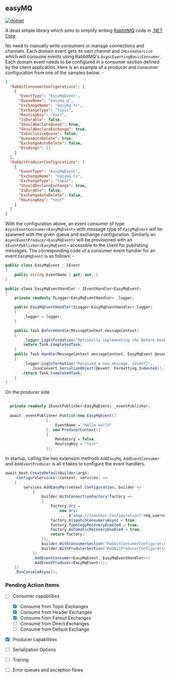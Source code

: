 ## easyMQ
[![dotnet](https://github.com/coderookie1994/easyMQ/actions/workflows/dotnet.yml/badge.svg?branch=main)](https://github.com/coderookie1994/easyMQ/actions/workflows/dotnet.yml)

A dead simple library which aims to simplify writing [RabbitMQ](https://www.rabbitmq.com/) code in [.NET Core](https://learn.microsoft.com/en-us/dotnet/core/introduction).

No need to manually write consumers or manage connections and channels. Each domain event gets its own channel and `IHostedService` which will consume events using RabbitMQ's `AsyncEventingBasicConsumer`.
Each domain event needs to be configured in a consumer section defined by the client application. Here is an example of a producer and consumer configuration from one of the samples below: -

```json
{
  "RabbitConsumerConfigurations": [
    {
      "EventType": "EasyMqEvent",
      "QueueName": "easymq_q",
      "ExchangeName": "easymq.tx",
      "ExchangeType": "topic",
      "RoutingKey": "test",
      "IsDurable": false,
      "ShouldDeclareQueue": true,
      "ShouldDeclareExchange": true,
      "IsExclusiveQueue": false,
      "QueueAutoDelete": true,
      "ExchangeAutoDelete": false,
      "Bindings": []
    }
  ],
  "RabbitProducerConfigurations": [
    {
      "EventType": "EasyMqEvent",
      "ExchangeName": "easymq.tx",
      "ExchangeType": "topic",
      "ShouldDeclareExchange": true,
      "IsDurable": false,
      "ExchangeAutoDelete": false,
      "RoutingKey": "test"
    }
  ]
}
```
With the configuration above, an event consumer of type `AsyncEventConsumer<EasyMqEvent>` with message type of `EasyMqEvent` will be spawned with the given queue and exchange configuration.
Similarly an `AsyncEventProducer<EasyMqEvent>` will be provisioned with an `IEventPublisher<EasyMqEvent>` accessible to the client for publishing messages.
The corresponding code of a consumer event handler for an event `EasyMqEvent` is as follows: -

```csharp
public class EasyMqEvent : IEvent
{
    public string EventName { get; set; }
}

public class EasyMqEventHandler : IEventHandler<EasyMqEvent>
{
    private readonly ILogger<EasyMqEventHandler> _logger;

    public EasyMqEventHandler(ILogger<EasyMqEventHandler> logger)
    {
        _logger = logger;
    }

    public Task BeforeHandle(MessageContext messageContext)
    {
        _logger.LogInformation("Optionally implementing the Before hook, to do preprocessing");
        return Task.CompletedTask;
    }
    public Task Handle(MessageContext messageContext, EasyMqEvent @event)
    {
        _logger.LogInformation("Received a new message, {event}",
            JsonConvert.SerializeObject(@event, Formatting.Indented));
        return Task.CompletedTask;
    }
}
```
On the producer side
```csharp
    
  private readonly IEventPublisher<EasyMqEvent> _eventPublisher;
  
  await _eventPublisher.Publish(new EasyMqEvent()
                  {
                      EventName = "Hello world"
                  }, new ProducerContext()
                  {
                      Mandatory = false,
                      RoutingKey = "test"
                  });
```
In startup, calling the two extension methods `AddEasyMq`, `AddEventConsumer` and `AddEventProducer` is all it takes to configure the event handlers.

```csharp
await Host.CreateDefaultBuilder(args)
    .ConfigureServices((context, services) =>
    {
        services.AddEasyMq(context.Configuration, builder =>
            {
                builder.WithConnectionFactory(factory =>
                {
                    factory.Uri =
                        new Uri(
                            $"amqp://{context.Configuration["rmq_username"]}:{context.Configuration["rmq_password"]}@localhost:5672/");
                    factory.DispatchConsumersAsync = true;
                    factory.TopologyRecoveryEnabled = true;
                    factory.AutomaticRecoveryEnabled = true;
                    return factory;
                });
                builder.WithConsumerSection("RabbitConsumerConfigurations");
                builder.WithProducerSection("RabbitProducerConfigurations");
            })
            .AddEventConsumer<EasyMqEvent, EasyMqEventHandler>()
            .AddEventProducer<EasyMqEvent>();
    })
    .RunConsoleAsync();
```
### Pending Action Items
- [ ] Consumer capabilities
  - [x] Consume from Topic Exchanges
  - [x] Consume from Header Exchanges
  - [x] Consume from Fanout Exchanges
  - [ ] Consume from Direct Exchanges
  - [ ] Consume from Default Exchange 
- [x] Producer capabilities
- [ ] Serialization Options
- [ ] Tracing
- [ ] Error queues and exception flows




